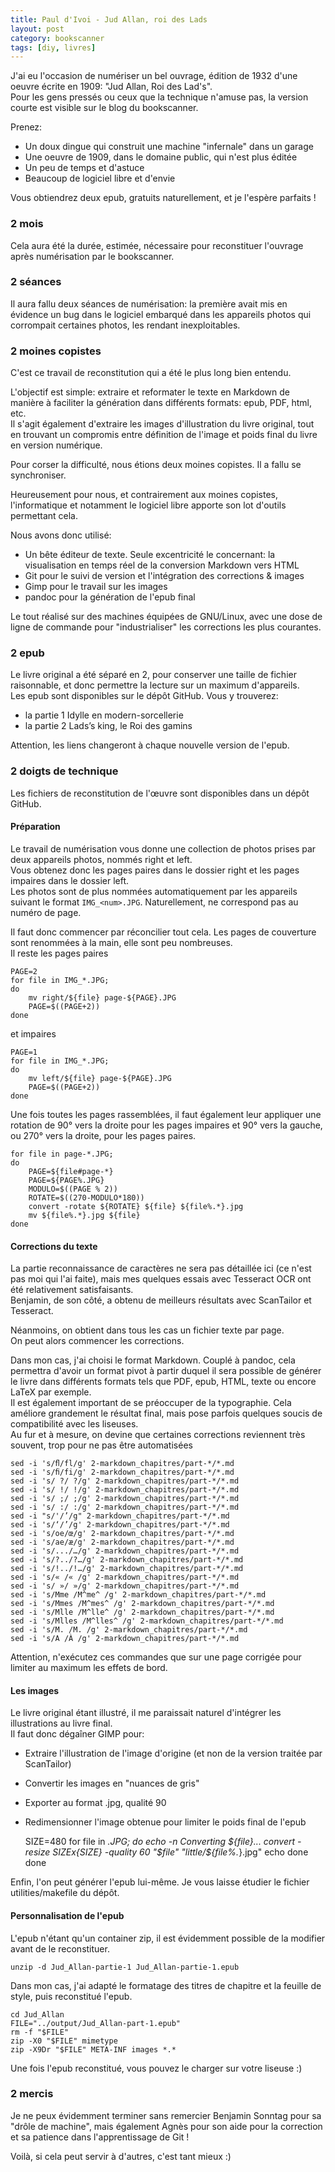 ```yaml
---
title: Paul d'Ivoi - Jud Allan, roi des Lads
layout: post
category: bookscanner
tags: [diy, livres]
---
```


J'ai eu l'occasion de numériser un bel ouvrage, édition de 1932 d'une oeuvre écrite en 1909: "Jud Allan, Roi des Lad's".  
Pour les gens pressés ou ceux que la technique n'amuse pas, la version courte est visible sur le blog du bookscanner.

Prenez:  

* Un doux dingue qui construit une machine "infernale" dans un garage
* Une oeuvre de 1909, dans le domaine public, qui n'est plus éditée
* Un peu de temps et d'astuce
* Beaucoup de logiciel libre et d'envie

Vous obtiendrez deux epub, gratuits naturellement, et je l'espère parfaits !

### 2 mois

Cela aura été la durée, estimée, nécessaire pour reconstituer l'ouvrage après numérisation par le bookscanner.

### 2 séances

Il aura fallu deux séances de numérisation: la première avait mis en évidence un bug dans le logiciel embarqué dans les appareils photos qui corrompait certaines photos, les rendant inexploitables.

### 2 moines copistes

C'est ce travail de reconstitution qui a été le plus long bien entendu.

L'objectif est simple: extraire et reformater le texte en Markdown de manière à faciliter la génération dans différents formats: epub, PDF, html, etc.  
Il s'agit également d'extraire les images d'illustration du livre original, tout en trouvant un compromis entre définition de l'image et poids final du livre en version numérique.

Pour corser la difficulté, nous étions deux moines copistes. Il a fallu se synchroniser.

Heureusement pour nous, et contrairement aux moines copistes, l'informatique et notamment le logiciel libre apporte son lot d'outils permettant cela.

Nous avons donc utilisé:

* Un bête éditeur de texte. Seule excentricité le concernant: la visualisation en temps réel de la conversion Markdown vers HTML
* Git pour le suivi de version et l'intégration des corrections & images
* Gimp pour le travail sur les images
* pandoc pour la génération de l'epub final

Le tout réalisé sur des machines équipées de GNU/Linux, avec une dose de ligne de commande pour "industrialiser" les corrections les plus courantes.

### 2 epub

Le livre original a été séparé en 2, pour conserver une taille de fichier raisonnable, et donc permettre la lecture sur un maximum d'appareils.  
Les epub sont disponibles sur le dépôt GitHub. Vous y trouverez:

* la partie 1 Idylle en modern-sorcellerie
* la partie 2 Lads’s king, le Roi des gamins

Attention, les liens changeront à chaque nouvelle version de l'epub.

### 2 doigts de technique

Les fichiers de reconstitution de l'œuvre sont disponibles dans un dépôt GitHub.

#### Préparation

Le travail de numérisation vous donne une collection de photos prises par deux appareils photos, nommés right et left.  
Vous obtenez donc les pages paires dans le dossier right et les pages impaires dans le dossier left.  
Les photos sont de plus nommées automatiquement par les appareils suivant le format ```IMG_<num>.JPG```. Naturellement, <num> ne correspond pas au numéro de page.

Il faut donc commencer par réconcilier tout cela. Les pages de couverture sont renommées à la main, elle sont peu nombreuses.  
Il reste les pages paires

    PAGE=2
    for file in IMG_*.JPG;
    do
        mv right/${file} page-${PAGE}.JPG
        PAGE=$((PAGE+2))
    done

et impaires

    PAGE=1
    for file in IMG_*.JPG;
    do
        mv left/${file} page-${PAGE}.JPG
        PAGE=$((PAGE+2))
    done

Une fois toutes les pages rassemblées, il faut également leur appliquer une rotation de 90° vers la droite pour les pages impaires et 90° vers la gauche, ou 270° vers la droite, pour les pages paires.

    for file in page-*.JPG;
    do
        PAGE=${file#page-*}
        PAGE=${PAGE%.JPG}
        MODULO=$((PAGE % 2))
        ROTATE=$((270-MODULO*180))
        convert -rotate ${ROTATE} ${file} ${file%.*}.jpg
        mv ${file%.*}.jpg ${file}
    done

#### Corrections du texte

La partie reconnaissance de caractères ne sera pas détaillée ici (ce n'est pas moi qui l'ai faite), mais mes quelques essais avec Tesseract OCR ont été relativement satisfaisants.  
Benjamin, de son côté, a obtenu de meilleurs résultats avec ScanTailor et Tesseract.  

Néanmoins, on obtient dans tous les cas un fichier texte par page.  
On peut alors commencer les corrections.

Dans mon cas, j'ai choisi le format Markdown. Couplé à pandoc, cela permettra d'avoir un format pivot à partir duquel il sera possible de générer le livre dans différents formats tels que PDF, epub, HTML, texte ou encore LaTeX par exemple.  
Il est également important de se préoccuper de la typographie. Cela améliore grandement le résultat final, mais pose parfois quelques soucis de compatibilité avec les liseuses.  
Au fur et à mesure, on devine que certaines corrections reviennent très souvent, trop pour ne pas être automatisées

    sed -i 's/ﬂ/fl/g' 2-markdown_chapitres/part-*/*.md
    sed -i 's/ﬁ/fi/g' 2-markdown_chapitres/part-*/*.md
    sed -i 's/ ?/ ?/g' 2-markdown_chapitres/part-*/*.md
    sed -i 's/ !/ !/g' 2-markdown_chapitres/part-*/*.md
    sed -i 's/ ;/ ;/g' 2-markdown_chapitres/part-*/*.md
    sed -i 's/ :/ :/g' 2-markdown_chapitres/part-*/*.md
    sed -i "s/'/’/g" 2-markdown_chapitres/part-*/*.md
    sed -i 's/‘/’/g' 2-markdown_chapitres/part-*/*.md
    sed -i 's/oe/œ/g' 2-markdown_chapitres/part-*/*.md
    sed -i 's/ae/æ/g' 2-markdown_chapitres/part-*/*.md
    sed -i 's/.../…/g' 2-markdown_chapitres/part-*/*.md
    sed -i 's/?../?…/g' 2-markdown_chapitres/part-*/*.md
    sed -i 's/!../!…/g' 2-markdown_chapitres/part-*/*.md
    sed -i 's/« /« /g' 2-markdown_chapitres/part-*/*.md
    sed -i 's/ »/ »/g' 2-markdown_chapitres/part-*/*.md
    sed -i 's/Mme /M^me^ /g' 2-markdown_chapitres/part-*/*.md
    sed -i 's/Mmes /M^mes^ /g' 2-markdown_chapitres/part-*/*.md
    sed -i 's/Mlle /M^lle^ /g' 2-markdown_chapitres/part-*/*.md
    sed -i 's/Mlles /M^lles^ /g' 2-markdown_chapitres/part-*/*.md
    sed -i 's/M. /M. /g' 2-markdown_chapitres/part-*/*.md
    sed -i 's/A /À /g' 2-markdown_chapitres/part-*/*.md

Attention, n'exécutez ces commandes que sur une page corrigée pour limiter au maximum les effets de bord.

#### Les images

Le livre original étant illustré, il me paraissait naturel d'intégrer les illustrations au livre final.  
Il faut donc dégaîner GIMP pour:

* Extraire l'illustration de l'image d'origine (et non de la version traitée par ScanTailor)
* Convertir les images en "nuances de gris"
* Exporter au format .jpg, qualité 90
* Redimensionner l'image obtenue pour limiter le poids final de l'epub

    SIZE=480
    for file in *.JPG; do
       echo -n Converting ${file}...
       convert -resize ${SIZE}x${SIZE} -quality 60 "$file" "little/${file%.*}.jpg"
       echo done
    done

Enfin, l'on peut générer l'epub lui-même. Je vous laisse étudier le fichier utilities/makefile du dépôt.

#### Personnalisation de l'epub

L'epub n'étant qu'un container zip, il est évidemment possible de la modifier avant de le reconstituer.

    unzip -d Jud_Allan-partie-1 Jud_Allan-partie-1.epub

Dans mon cas, j'ai adapté le formatage des titres de chapitre et la feuille de style, puis reconstitué l'epub.

    cd Jud_Allan
    FILE="../output/Jud_Allan-part-1.epub"
    rm -f "$FILE"
    zip -X0 "$FILE" mimetype
    zip -X9Dr "$FILE" META-INF images *.*

Une fois l'epub reconstitué, vous pouvez le charger sur votre liseuse :)

### 2 mercis

Je ne peux évidemment terminer sans remercier Benjamin Sonntag pour sa "drôle de machine", mais également Agnès pour son aide pour la correction et sa patience dans l'apprentissage de Git !

Voilà, si cela peut servir à d'autres, c'est tant mieux :)
